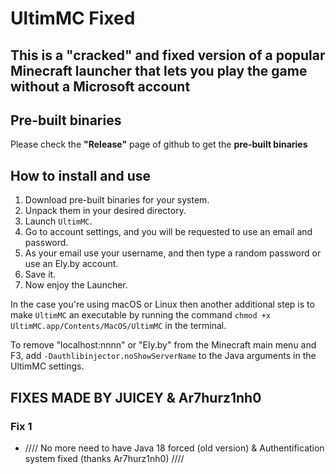 # UltimMC Fixed

## This is a "cracked" and fixed version of a popular Minecraft launcher that lets you play the game without a Microsoft account

## Pre-built binaries

Please check the **"Release"** page of github to get the **pre-built binaries**

## How to install and use

1. Download pre-built binaries for your system.
2. Unpack them in your desired directory.
3. Launch `UltimMC`.
4. Go to account settings, and you will be requested to use an email and password.
5. As your email use your username, and then type a random password or use an Ely.by account.
6. Save it.
7. Now enjoy the Launcher.

In the case you're using macOS or Linux then another additional step is to make `UltimMC` an executable by running the command `chmod +x UltimMC.app/Contents/MacOS/UltimMC` in the terminal.

To remove "localhost:nnnn" or "Ely.by" from the Minecraft main menu and F3, add `-Dauthlibinjector.noShowServerName` to the Java arguments in the UltimMC settings.
## FIXES MADE BY JUICEY & Ar7hurz1nh0
### Fix 1
- ////  No more need to have Java 18 forced (old version) & Authentification system fixed (thanks  Ar7hurz1nh0)  ////
